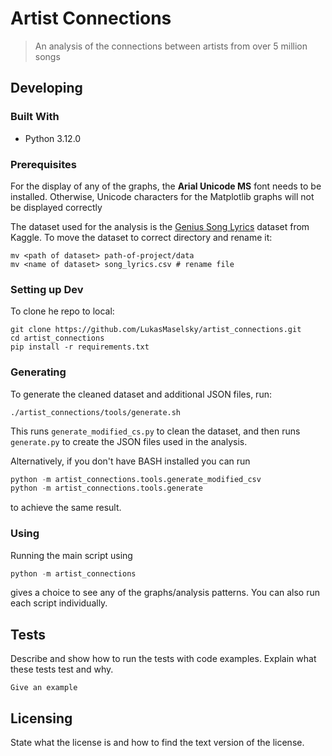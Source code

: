 # Artist Connections

> An analysis of the connections between artists from over 5 million songs

## Developing

### Built With

-   Python 3.12.0

### Prerequisites

For the display of any of the graphs, the **Arial Unicode MS** font needs to be installed. Otherwise, Unicode characters for the Matplotlib graphs will not be displayed correctly

The dataset used for the analysis is the [Genius Song Lyrics](https://www.kaggle.com/datasets/carlosgdcj/genius-song-lyrics-with-language-information) dataset from Kaggle. To move the dataset to correct directory and rename it:

```shell
mv <path of dataset> path-of-project/data
mv <name of dataset> song_lyrics.csv # rename file
```

### Setting up Dev

To clone he repo to local:

```shell
git clone https://github.com/LukasMaselsky/artist_connections.git
cd artist_connections
pip install -r requirements.txt
```

### Generating

To generate the cleaned dataset and additional JSON files, run:

```shell
./artist_connections/tools/generate.sh
```

This runs `generate_modified_cs.py` to clean the dataset, and then runs `generate.py` to create the JSON files used in the analysis.

Alternatively, if you don't have BASH installed you can run

```python
python -m artist_connections.tools.generate_modified_csv
python -m artist_connections.tools.generate
```

to achieve the same result.

### Using

Running the main script using

```python
python -m artist_connections
```

gives a choice to see any of the graphs/analysis patterns. You can also run each script individually.

## Tests

Describe and show how to run the tests with code examples.
Explain what these tests test and why.

```shell
Give an example
```

## Licensing

State what the license is and how to find the text version of the license.
